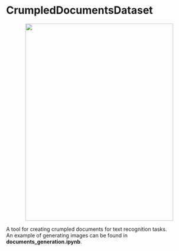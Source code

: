 # CrumpledDocumentsDataset

<p align="center">
  <img 
    width="400"
    height="533"
    src="https://github.com/sungulnara2000/CrumpledDocumentsDataset/blob/master/materials/docs_demo.gif"
  >
</p>

A tool for creating crumpled documents for text recognition tasks.  
An example of generating images can be found in **documents_generation.ipynb**.

